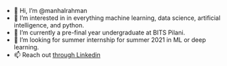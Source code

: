 - 👋 Hi, I’m @manhalrahman
- 👀 I’m interested in in everything machine learning, data science, artificial intelligence, and python.
- 🌱 I’m currently a pre-final year undergraduate at BITS Pilani.
- 💞️ I’m looking for summer internship for summer 2021 in ML or deep learning.
- 📫 Reach out [through Linkedin](https://www.linkedin.com/in/manhal-rahman-2993241a0/ "Manhal's Linkedin Profile")

<!---
manhalrahman/manhalrahman is a ✨ special ✨ repository because its `README.md` (this file) appears on your GitHub profile.
You can click the Preview link to take a look at your changes.
--->
